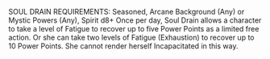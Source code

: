 SOUL DRAIN
REQUIREMENTS: Seasoned, Arcane Background (Any) or Mystic Powers (Any), Spirit d8+
Once per day, Soul Drain allows a character to take a level of Fatigue to recover up to five Power Points as a limited free action. Or she can take two levels of Fatigue (Exhaustion) to recover up to 10 Power Points. She cannot render herself Incapacitated in this way.